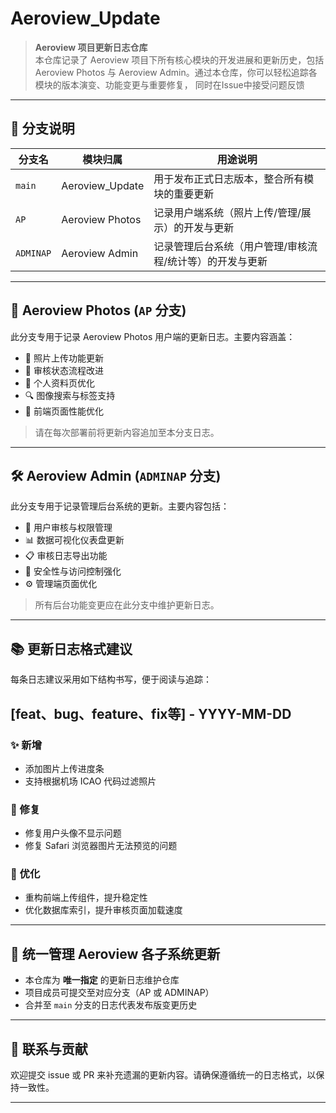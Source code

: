 # Aeroview_Update

> **Aeroview 项目更新日志仓库**  
本仓库记录了 Aeroview 项目下所有核心模块的开发进展和更新历史，包括 Aeroview Photos 与 Aeroview Admin。通过本仓库，你可以轻松追踪各模块的版本演变、功能变更与重要修复，
> 同时在Issue中接受问题反馈

---

## 📁 分支说明

| 分支名     | 模块归属            | 用途说明 |
|------------|---------------------|----------|
| `main`     | Aeroview_Update     | 用于发布正式日志版本，整合所有模块的重要更新 |
| `AP`       | Aeroview Photos     | 记录用户端系统（照片上传/管理/展示）的开发与更新 |
| `ADMINAP`  | Aeroview Admin      | 记录管理后台系统（用户管理/审核流程/统计等）的开发与更新 |

---

## 📌 Aeroview Photos (`AP` 分支)

此分支专用于记录 Aeroview Photos 用户端的更新日志。主要内容涵盖：

- 📸 照片上传功能更新  
- 🧩 审核状态流程改进  
- 🧍 个人资料页优化  
- 🔍 图像搜索与标签支持  
- 🧭 前端页面性能优化

> 请在每次部署前将更新内容追加至本分支日志。

---

## 🛠 Aeroview Admin (`ADMINAP` 分支)

此分支专用于记录管理后台系统的更新。主要内容包括：

- 🛂 用户审核与权限管理  
- 📊 数据可视化仪表盘更新  
- 📋 审核日志导出功能  
- 🔐 安全性与访问控制强化  
- ⚙️ 管理端页面优化

> 所有后台功能变更应在此分支中维护更新日志。

---

## 📚 更新日志格式建议
每条日志建议采用如下结构书写，便于阅读与追踪：

## [feat、bug、feature、fix等] - YYYY-MM-DD
### ✨ 新增
- 添加图片上传进度条
- 支持根据机场 ICAO 代码过滤照片

### 🐛 修复
- 修复用户头像不显示问题
- 修复 Safari 浏览器图片无法预览的问题

### 🔁 优化
- 重构前端上传组件，提升稳定性
- 优化数据库索引，提升审核页面加载速度
---

## 🧭 统一管理 Aeroview 各子系统更新

- 本仓库为 **唯一指定** 的更新日志维护仓库
- 项目成员可提交至对应分支（AP 或 ADMINAP）
- 合并至 `main` 分支的日志代表发布版变更历史

---

## 📮 联系与贡献

欢迎提交 issue 或 PR 来补充遗漏的更新内容。请确保遵循统一的日志格式，以保持一致性。

---
